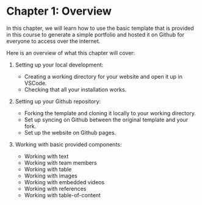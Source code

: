 # Chapter 1: Overview

In this chapter, we will learn how to use the basic template that is provided in this course to generate a simple portfolio and hosted it on Github for everyone to access over the internet.

Here is an overview of what this chapter will cover:

1. Setting up your local development:
    - Creating a working directory for your website and open it up in VSCode.
    - Checking that all your installation works.

2. Setting up your Github repository:
    - Forking the template and cloning it locally to your working directory.
    - Set up syncing on Github between the original template and your fork.
    - Set up the website on Github pages.

3. Working with basic provided components:
    - Working with text
    - Working with team members
    - Working with table 
    - Working with images
    - Working with embedded videos
    - Working with references
    - Working with table-of-content
